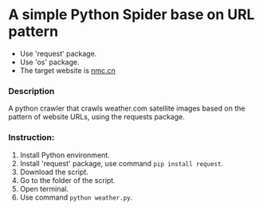 # A simple Python Spider base on URL pattern #

- Use 'request' package.
- Use 'os' package.
- The target website is [nmc.cn](http://www.nmc.cn/)

### Description ###

  A python crawler that crawls weather.com satellite images based on the pattern of website URLs, using the requests package.

### Instruction: ###

1. Install Python environment.
2. Install 'request' package, use command `pip install request`.
3. Download the script.
4. Go to the folder of the script.
5. Open terminal.
6. Use command `python weather.py`.
